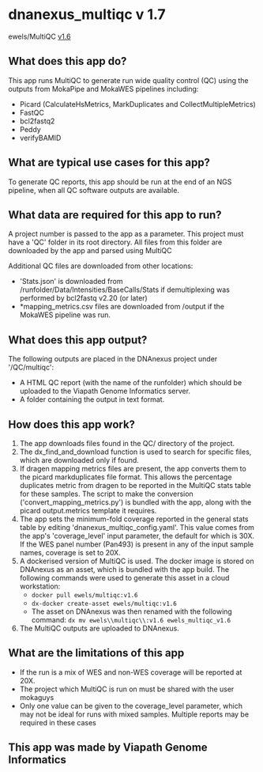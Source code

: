 # dnanexus_multiqc v 1.7
ewels/MultiQC [v1.6](https://github.com/ewels/MultiQC/)

## What does this app do?
This app runs MultiQC to generate run wide quality control (QC) using the outputs from MokaPipe and MokaWES pipelines including:
* Picard (CalculateHsMetrics, MarkDuplicates and CollectMultipleMetrics)
* FastQC 
* bcl2fastq2
* Peddy
* verifyBAMID

## What are typical use cases for this app?
To generate QC reports, this app should be run at the end of an NGS pipeline, when all QC software outputs are available.

## What data are required for this app to run?
A project number is passed to the app as a parameter. This project must have a 'QC' folder in its root directory. All files from this folder are downloaded by the app and parsed using MultiQC

Additional QC files are downloaded from other locations:
* 'Stats.json' is downloaded from  /runfolder/Data/Intensities/BaseCalls/Stats if demultiplexing was performed by bcl2fastq v2.20 (or later) 
* \*mapping_metrics.csv files are downloaded from /output if the MokaWES pipeline was run.

## What does this app output?
The following outputs are placed in the DNAnexus project under '/QC/multiqc':
* A HTML QC report (with the name of the runfolder) which should be uploaded to the Viapath Genome Informatics server.
* A folder containing the output in text format.

## How does this app work?
1. The app downloads files found in the QC/ directory of the project.
2. The dx_find_and_download function is used to search for specific files, which are downloaded only if found.
3. If dragen mapping metrics files are present, the app converts them to the picard markduplicates file format. This allows the percentage duplicates metric from dragen to be reported in the MultiQC stats table for these samples. The script to make the conversion ('convert_mapping_metrics.py') is bundled with the app, along with the picard output.metrics template it requires.
4. The app sets the minimum-fold coverage reported in the general stats table by editing 'dnanexus_multiqc_config.yaml'. This value comes from the app's 'coverage_level' input parameter, the default for which is 30X. If the WES panel number (Pan493) is present in any of the input sample names, coverage is set to 20X.
5. A dockerised version of MultiQC is used. The docker image is stored on DNAnexus as an asset, which is bundled with the app build. The following commands were used to generate this asset in a cloud workstation:
    * `docker pull ewels/multiqc:v1.6`
    * `dx-docker create-asset ewels/multiqc:v1.6`
    * The asset on DNAnexus was then renamed with the following command: `dx mv ewels\\multiqc\\:v1.6 ewels_multiqc_v1.6`
6. The MultiQC outputs are uploaded to DNAnexus.

## What are the limitations of this app
* If the run is a mix of WES and non-WES coverage will be reported at 20X.
* The project which MultiQC is run on must be shared with the user mokaguys
* Only one value can be given to the coverage_level parameter, which may not be ideal for runs with mixed samples. Multiple reports may be required in these cases

## This app was made by Viapath Genome Informatics 
